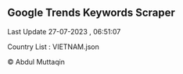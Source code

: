 

## Google Trends Keywords Scraper 
 
Last Update 27-07-2023 , 06:51:07

Country List :
VIETNAM.json



© Abdul Muttaqin 
